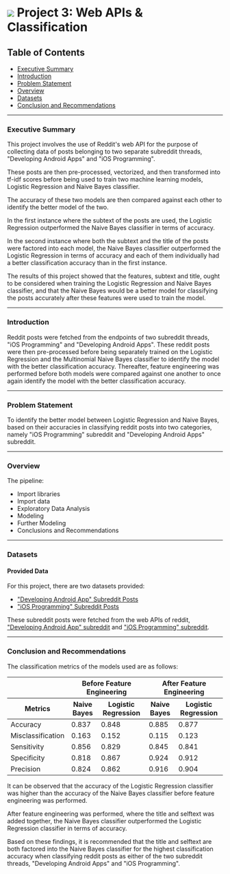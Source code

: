 # ![](https://ga-dash.s3.amazonaws.com/production/assets/logo-9f88ae6c9c3871690e33280fcf557f33.png) Project 3: Web APIs & Classification

## Table of Contents
- [Executive Summary](#Executive-Summary)
- [Introduction](#Introduction)
- [Problem Statement](#Problem-Statement)
- [Overview](#Overview)
- [Datasets](#Datasets)
- [Conclusion and Recommendations](#Conclusion-and-Recommendations)

--- 

### Executive Summary

This project involves the use of Reddit's web API for the purpose of collecting data of posts belonging to two separate subreddit threads, "Developing Android Apps" and "iOS Programming". 

These posts are then pre-processed, vectorized, and then transformed into tf-idf scores before being used to train two machine learning models, Logistic Regression and Naive Bayes classifier. 

The accuracy of these two models are then compared against each other to identify the better model of the two. 

In the first instance where the subtext of the posts are used, the Logistic Regression outperformed the Naive Bayes classifier in terms of accuracy.

In the second instance where both the subtext and the title of the posts were factored into each model, the Naive Bayes classifier outperformed the Logistic Regression in terms of accuracy and each of them individually had a better classification accuracy than in the first instance.

The results of this project showed that the features, subtext and title, ought to be considered when training the Logistic Regression and Naive Bayes classifier, and that the Naive Bayes would be a better model for classifying the posts accurately after these features were used to train the model.

---

### Introduction

Reddit posts were fetched from the endpoints of two subreddit threads, "iOS Programming" and "Developing Android Apps". These reddit posts were then pre-processed before being separately trained on the Logistic Regression and the Multinomial Naive Bayes classifier to identify the model with the better classification accuracy. Thereafter, feature engineering was performed before both models were compared against one another to once again identify the model with the better classification accuracy.

---

### Problem Statement

To identify the better model between Logistic Regression and Naive Bayes, based on their accuracies in classifying reddit posts into two categories, namely "iOS Programming" subreddit and "Developing Android Apps" subreddit.

---

### Overview

The pipeline:
- Import libraries
- Import data
- Exploratory Data Analysis
- Modeling
- Further Modeling
- Conclusions and Recommendations

---

### Datasets

#### Provided Data

For this project, there are two datasets provided:

- ["Developing Android App" Subreddit Posts](./data/android_dev.csv)
- ["iOS Programming" Subreddit Posts](./data/ios_programming.csv)

These subreddit posts were fetched from the web APIs of reddit, ["Developing Android App" subreddit](https://www.reddit.com/r/androiddev.json) and ["iOS Programming" subreddit](https://www.reddit.com/r/iOSProgramming.json).

---

### Conclusion and Recommendations

The classification metrics of the models used are as follows:

<table>
    <thead>
        <tr>
            <th></th>
            <th colspan=2>Before Feature Engineering</th>
            <th colspan=2>After Feature Engineering</th>
        </tr>
        <tr>
            <th>Metrics</th>
            <th>Naive Bayes</th>
            <th>Logistic Regression</th>
            <th>Naive Bayes</th>
            <th>Logistic Regression</th>
        </tr>
    </thead>
    <tbody>
        <tr>
            <td>Accuracy</td>
            <td>0.837</td>
            <td>0.848</td>
            <td>0.885</td>
            <td>0.877</td>
        </tr>
        <tr>
            <td>Misclassification</td>
            <td>0.163</td>
            <td>0.152</td>
            <td>0.115</td>
            <td>0.123</td>
        </tr>
        <tr>
            <td>Sensitivity</td>
            <td>0.856</td>
            <td>0.829</td>
            <td>0.845</td>
            <td>0.841</td>
        </tr>
        <tr>
            <td>Specificity</td>
            <td>0.818</td>
            <td>0.867</td>
            <td>0.924</td>
            <td>0.912</td>
        </tr>
        <tr>
            <td>Precision</td>
            <td>0.824</td>
            <td>0.862</td>
            <td>0.916</td>
            <td>0.904</td>
        </tr>
    </tbody>
</table>

It can be observed that the accuracy of the Logistic Regression classifier was higher than the accuracy of the Naive Bayes classifier before feature engineering was performed.

After feature engineering was performed, where the title and selftext was added together, the Naive Bayes classifier outperformed the Logistic Regression classifier in terms of accuracy.

Based on these findings, it is recommended that the title and selftext are both factored into the Naive Bayes classifier for the highest classification accuracy when classifying reddit posts as either of the two subreddit threads, "Developing Android Apps" and "iOS Programming".